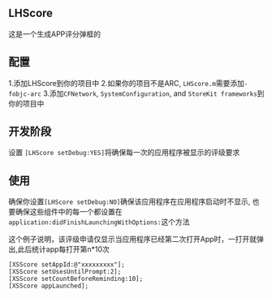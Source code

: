 ## LHScore
这是一个生成APP评分弹框的

## 配置
1.添加LHScore到你的项目中
2.如果你的项目不是ARC, `LHScore.m`需要添加`-fobjc-arc`
3.添加`CFNetwork`, `SystemConfiguration`, and `StoreKit frameworks`到你的项目中

## 开发阶段
设置 `[LHScore setDebug:YES]`将确保每一次的应用程序被显示的评级要求

## 使用
确保你设置`[LHScore setDebug:NO]`确保该应用程序在应用程序启动时不显示,  也要确保这些组件中的每一个都设置在`application:didFinishLaunchingWithOptions:`这个方法

 这个例子说明，该评级申请仅显示当应用程序已经第二次打开App时，一打开就弹出,此后统计app每打开第n*10次

```objc
[XSScore setAppId:@"xxxxxxxxx"];
[XSScore setUsesUntilPrompt:2];
[XSScore setCountBeforeReminding:10];
[XSScore appLaunched];
```
